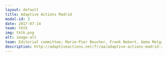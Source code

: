 ```yaml
---
layout: default
title: Adaptive Actions Madrid
modal-id: 3
date: 2017-07-14
team: tktk
img: tktk.png
alt: image-alt
team: Editorial committee; Marie-Pier Boucher, Frank Nobert, Gema Melgar, Jean-François Prost <br> <br> Initiative and coordination;  Jean-François Prost
description: http://adaptiveactions.net/fr/aa/adaptive-actions-madrid-2/
---
```

